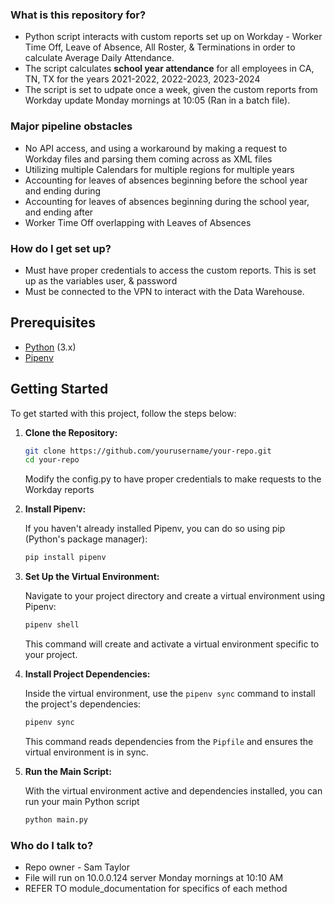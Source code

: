 ### What is this repository for? ###

* Python script interacts with custom reports set up on Workday - Worker Time Off, Leave of Absence, All Roster, & Terminations in order to calculate Average Daily Attendance.
* The script calculates **school year attendance** for all employees in CA, TN, TX for the years 2021-2022, 2022-2023, 2023-2024
* The script is set to udpate once a week, given the custom reports from Workday update Monday mornings at 10:05 (Ran in a batch file). 


### Major pipeline obstacles ###
* No API access, and using a workaround by making a request to Workday files and parsing them coming across as XML files
* Utilizing multiple Calendars for multiple regions for multiple years
* Accounting for leaves of absences beginning before the school year and ending during
* Accounting for leaves of absences beginning during the school year, and ending after
* Worker Time Off overlapping with Leaves of Absences

### How do I get set up? ###

* Must have proper credentials to access the custom reports. This is set up as the variables user, & password 
* Must be connected to the VPN to interact with the Data Warehouse. 

## Prerequisites

- [Python](https://www.python.org/downloads/) (3.x)
- [Pipenv](https://pipenv.pypa.io/en/latest/)

## Getting Started

To get started with this project, follow the steps below:

1. **Clone the Repository:**

   ```bash
   git clone https://github.com/yourusername/your-repo.git
   cd your-repo
   ```  
   Modify the config.py to have proper credentials to make requests to the Workday reports

2. **Install Pipenv:**

   If you haven't already installed Pipenv, you can do so using pip (Python's package manager):

   ```bash
   pip install pipenv
   ```

3. **Set Up the Virtual Environment:**

   Navigate to your project directory and create a virtual environment using Pipenv:

   ```bash
   pipenv shell
   ```

   This command will create and activate a virtual environment specific to your project.

4. **Install Project Dependencies:**

   Inside the virtual environment, use the `pipenv sync` command to install the project's dependencies:

   ```bash
   pipenv sync
   ```

   This command reads dependencies from the `Pipfile` and ensures the virtual environment is in sync.

5. **Run the Main Script:**

   With the virtual environment active and dependencies installed, you can run your main Python script 

   ```bash
   python main.py
   ```

### Who do I talk to? ###

* Repo owner - Sam Taylor
* File will run on 10.0.0.124 server Monday mornings at 10:10 AM
* REFER TO module_documentation for specifics of each method


